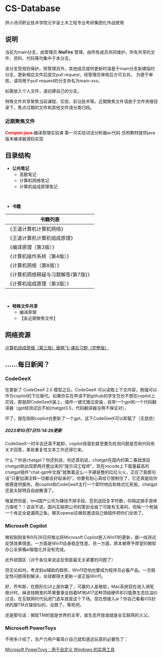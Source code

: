 # CS-Database
供小汤河职业技术学院元宇宙土木工程专业考研集团化作战使用

## 说明

当前为main分支，由管理员 **NieFire** 管理，由所有成员共同维护。所有共享的文件、资料、代码等均集中于本分支。

该分支受规则保护。除管理员外，其他成员提供更新时请基于main分支新建临时分支，更新相应文件后提交pull request，经管理员审核后方可合并。
为便于审核，请将用于pull request的分支命名为main-xxx。

如需放入个人文件，请创建自己的分支。

特殊文件共享聚焦当前课程、实验、前沿技术等。近期聚焦文件请放于文件夹根目录下，焦点过期的文件和其他文件请分类归档。

### 近期聚焦文件

**<font color=red>Compier.java</font>**:编译原理实验课 第一次实验词法分析器ac代码 仿照教材提供java版本编译器源码实现

## 目录结构

* **公共笔记**
    * 高数笔记
    * 计算机网络笔记
    * 计算机组成原理笔记

<br>

* **书籍**

书籍列表|
--- |
《王道计算机计算机网络》|
《王道计算机计算机组成原理》|
《编译原理（第3版）》|
《计算机操作系统（第4版）》|
《计算机网络（第8版）》|
《计算机网络释疑与习题解答(第7版)》|
《计算机组成原理（第3版）》|

<br>

* **特殊文件共享**
    * 编译原理
    * 【各近期聚焦文件】


## 网络资源
[计算机组成原理（第三版）唐朔飞-课后习题（完整版）](https://blog.csdn.net/weixin_45735391/article/details/127336659)

## ……每日新闻？

### CodeGeeX
在更新了 CodeGeeX 2.0 模型之后，CodeGeeX 可以读取上下文内容，勉强可以作为copilot的下位替代。如果你实在申请不到github的学生包也不想在copilot上花钱，那就把CodeGeeX装上，插件一键式傻瓜安装，自带一个gpt和一个代码翻译器（gpt经测试远不如chatgpt3.5，代码翻译器没用不保证对）。

坏了，就在刚刚copliot也更新了一个gpt，这下CodeGeeX可以卸载了（无慈悲）

##### 2023年10月7日15:14:26更新

CodeGeeX一时半会还真不能卸，copilot吝啬到甚至要先检测问题是否和代码有关才回答，某些重复性文本工作还得它来。

什么？你说chatgpt？你还别说，你还真别说，chatgpt在国内的第二春就源自chatgpt刚出现那两月整出来的“提示词工程师”，现在vscode上下载量最高的chatgpt插件“chat-gpt中文版”就靠着这么一手硬是整的红红火火，正应了我那句话“只要加满注释一切都会好起来的”。你要有耐心真给它限制住了，它还真能给你按需提供服务。用copilot和CodeGeeX主打一个即时响应和格式化死板，chatgpt还是太聪明且自由散漫了。

哦虽然但是，tmd国产公司为赚钱不择手段，签到送回复字符数，你隔这搞手游体力值呢？！该说不说，国内互联网公司的策划全崩了可能有无辜的，但隔一个枪毙一个肯定全是漏网之鱼。哪天openai应微软邀请自己做插件把你们全扬了。

### Microsoft Copilot
微软刚刚宣布9月26日将推出将Microsoft Copilot嵌入Win11的更新，据一线测试反馈效果很差。一方面是Win11自身稳定性差，另一方面，原本被寄予厚望的微软办公全家桶ai智能化并没有完成。

此外锁国区（对于各位来说这反倒是最无关紧要的问题了）

但无论如何，考虑到ai辅助的趋势，Win11恐怕也要成为程序员必备产品。一旦稳定性问题得到解决，全球都得大更新一波正版Win11。

好，乔布斯，在图形化UI上是你赢了，可赢的人是微软，Mac系统现在进入濒死倒计时，掉进钱眼里的苹果董事会抱着M1和A17这种顶级硬件却只能靠生态拉溢价过活，在互联网时代玩闭门造车就是这个下场。现在想接入ai？你自己看看iOS封闭的跟TM贞操锁似的，没救了，等死吧。

还是那句话：微软TM的就是世界的主宰，谁生态开放谁就是全互联网的义父。

### Microsoft PowerToys
不用多介绍了，生产力用户看简介自己就知道这玩意的必要性了：

[Microsoft PowerToys：用于自定义 Windows 的实用工具](https://learn.microsoft.com/zh-cn/windows/powertoys/)
